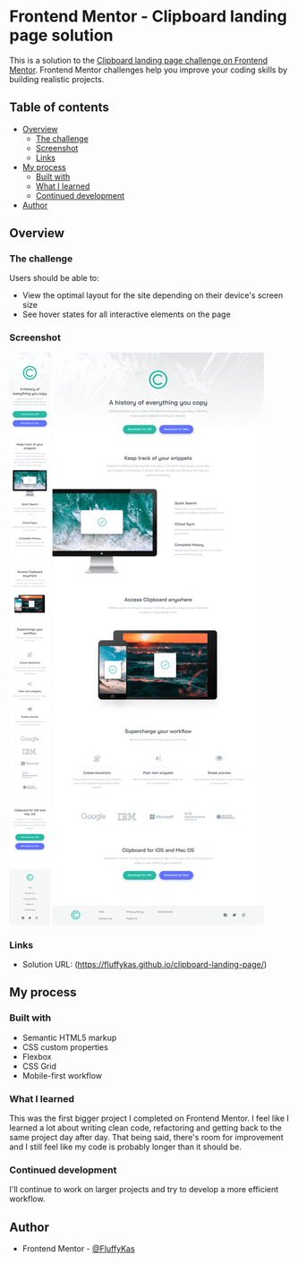 # Frontend Mentor - Clipboard landing page solution

This is a solution to the [Clipboard landing page challenge on Frontend Mentor](https://www.frontendmentor.io/challenges/clipboard-landing-page-5cc9bccd6c4c91111378ecb9). Frontend Mentor challenges help you improve your coding skills by building realistic projects. 

## Table of contents

- [Overview](#overview)
  - [The challenge](#the-challenge)
  - [Screenshot](#screenshot)
  - [Links](#links)
- [My process](#my-process)
  - [Built with](#built-with)
  - [What I learned](#what-i-learned)
  - [Continued development](#continued-development)
- [Author](#author)

## Overview

### The challenge

Users should be able to:

- View the optimal layout for the site depending on their device's screen size
- See hover states for all interactive elements on the page

### Screenshot

![](./screenshots/clipboard-landing-page-mobile.png)
![](./screenshots/clipboard-landing-page-desktop.png)

### Links

- Solution URL: (https://fluffykas.github.io/clipboard-landing-page/)

## My process

### Built with

- Semantic HTML5 markup
- CSS custom properties
- Flexbox
- CSS Grid
- Mobile-first workflow

### What I learned

This was the first bigger project I completed on Frontend Mentor. I feel like I learned a lot about writing clean code, refactoring and getting back to the same project day after day. That being said, there's room for improvement and I still feel like my code is probably longer than it should be.

### Continued development

I'll continue to work on larger projects and try to develop a more efficient workflow.

## Author

- Frontend Mentor - [@FluffyKas](https://www.frontendmentor.io/profile/FluffyKas)
